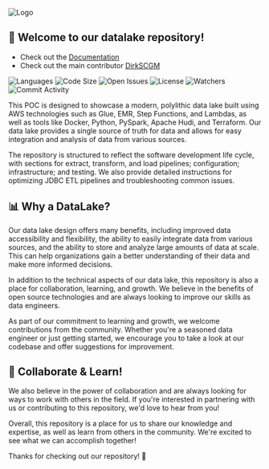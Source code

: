 ![Logo](https://color-company-it.github.io/modern-cloud-datalake-v1/src/logo.png)

## 💾 Welcome to our datalake repository! 

- Check out the [Documentation](https://color-company-it.github.io/modern-cloud-datalake-v1/)
- Check out the main contributor [DirkSCGM](https://github.com/DirksCGM)

![Languages](https://img.shields.io/github/languages/count/color-company-it/modern-cloud-datalake-v1?style=for-the-badge)
![Code Size](https://img.shields.io/github/languages/code-size/color-company-it/modern-cloud-datalake-v1?style=for-the-badge)
![Open Issues](https://img.shields.io/github/issues/color-company-it/modern-cloud-datalake-v1?style=for-the-badge)
![License](https://img.shields.io/github/license/color-company-it/modern-cloud-datalake-v1?style=for-the-badge)
![Watchers](https://img.shields.io/github/watchers/color-company-it/modern-cloud-datalake-v1?style=for-the-badge)
![Commit Activity](https://img.shields.io/github/commit-activity/m/color-company-it/modern-cloud-datalake-v1?style=for-the-badge)

This POC is designed to showcase a modern, polylithic data lake built using AWS technologies such as Glue, EMR, Step Functions, and Lambdas, as well as tools like Docker, Python, PySpark, Apache Hudi, and Terraform. Our data lake provides a single source of truth for data and allows for easy integration and analysis of data from various sources.

The repository is structured to reflect the software development life cycle, with sections for extract, transform, and load pipelines; configuration; infrastructure; and testing. We also provide detailed instructions for optimizing JDBC ETL pipelines and troubleshooting common issues.

## 📊 Why a DataLake?
Our data lake design offers many benefits, including improved data accessibility and flexibility, the ability to easily integrate data from various sources, and the ability to store and analyze large amounts of data at scale. This can help organizations gain a better understanding of their data and make more informed decisions. 

In addition to the technical aspects of our data lake, this repository is also a place for collaboration, learning, and growth. We believe in the benefits of open source technologies and are always looking to improve our skills as data engineers.

As part of our commitment to learning and growth, we welcome contributions from the community. Whether you're a seasoned data engineer or just getting started, we encourage you to take a look at our codebase and offer suggestions for improvement.

## 🚀 Collaborate & Learn!
We also believe in the power of collaboration and are always looking for ways to work with others in the field. If you're interested in partnering with us or contributing to this repository, we'd love to hear from you!

Overall, this repository is a place for us to share our knowledge and expertise, as well as learn from others in the community. We're excited to see what we can accomplish together! 

Thanks for checking out our repository! 🙌
